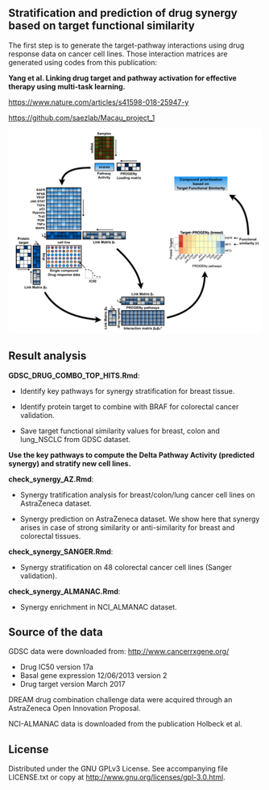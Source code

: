 ## Stratification and prediction of drug synergy based on target functional similarity

The first step is to generate the target-pathway interactions using drug response data on cancer cell lines. Those interaction matrices are generated using codes from this publication: 

**Yang et al. Linking drug target and pathway activation for effective therapy using multi-task learning.**

https://www.nature.com/articles/s41598-018-25947-y

https://github.com/saezlab/Macau_project_1


![Alt text](https://github.com/saezlab/Macau_Synergy_Prediction/blob/master/image/Figure_1.png)


## Result analysis

**GDSC_DRUG_COMBO_TOP_HITS.Rmd**: 

 * Identify key pathways for synergy stratification for breast tissue. 

 * Identify protein target to combine with BRAF for colorectal cancer validation.

 * Save target functional similarity values for breast, colon and lung_NSCLC from GDSC dataset.


**Use the key pathways to compute the Delta Pathway Activity (predicted synergy) and stratify new cell lines.** 

**check_synergy_AZ.Rmd**: 

 * Synergy tratification analysis for breast/colon/lung cancer cell lines on AstraZeneca dataset. 

 * Synergy prediction on AstraZeneca dataset. We show here that synergy arises in case of strong similarity or anti-similarity for breast and colorectal tissues.

**check_synergy_SANGER.Rmd**: 

 * Synergy stratification on 48 colorectal cancer cell lines (Sanger validation).
 
**check_synergy_ALMANAC.Rmd**: 

 * Synergy enrichment in NCI_ALMANAC dataset.

## Source of the data

GDSC data were downloaded from: http://www.cancerrxgene.org/
 * Drug IC50 version 17a
 * Basal gene expression 12/06/2013 version 2
 * Drug target version March 2017

DREAM drug combination challenge data were acquired through an AstraZeneca Open Innovation Proposal.

NCI-ALMANAC data is downloaded from the publication Holbeck et al. 

## License

Distributed under the GNU GPLv3 License. See accompanying file LICENSE.txt or copy at http://www.gnu.org/licenses/gpl-3.0.html.
